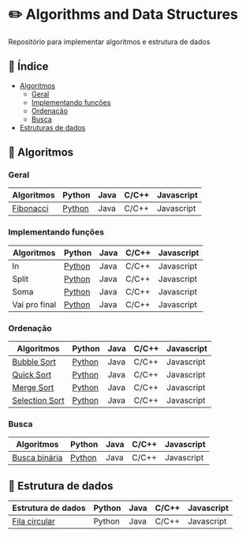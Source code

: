 # ✏️ Algorithms and Data Structures

Repositório para implementar algoritmos e estrutura de dados

## 📌 Índice
- [Algoritmos](#pencil-Algoritmos)
	- [Geral](#geral)
    - [Implementando funções](#implementando-funções)
	- [Ordenação](#ordenação) 
	- [Busca](#busca)
- [Estruturas de dados](#pencil-Estrutura-de-dados)

## 📝 Algoritmos 

### Geral
| Algoritmos | Python | Java | C/C++ | Javascript |
|------|-------|------|------|------|
| [Fibonacci](https://pt.wikipedia.org/wiki/Sequ%C3%AAncia_de_Fibonacci) | [Python](src/python/fibonacci.py) | Java | C/C++ | Javascript |

### Implementando funções
| Algoritmos | Python | Java | C/C++ | Javascript |
|------|-------|------|------|------|
| In | [Python](src/python/in.py) | Java | C/C++ | Javascript |
| Split | [Python](src/python/split.py) | Java | C/C++ | Javascript |
| Soma | [Python](src/python/plus.py) | Java | C/C++ | Javascript |
| Vai pro final | [Python](src/python/vai_pro_final.py) | Java | C/C++ | Javascript |

### Ordenação
| Algoritmos | Python | Java | C/C++ | Javascript |
|------|-------|------|------|------|
| [Bubble Sort](https://pt.wikipedia.org/wiki/Bubble_sort) | [Python](src/python/bubble_sort.py) | Java | C/C++ | Javascript |
| [Quick Sort](https://pt.wikipedia.org/wiki/Quicksort) | [Python](src/python/QuickSort) | Java | C/C++ | Javascript |
| [Merge Sort](https://pt.wikipedia.org/wiki/Merge_sort) | [Python](src/python/MergeSort) | Java | C/C++ | Javascript |
| [Selection Sort](https://pt.wikipedia.org/wiki/Selection_sort) | [Python](src/python/selection_sort.py) | Java | C/C++ | Javascript |


### Busca
| Algoritmos | Python | Java | C/C++ | Javascript |
|------|-------|------|------|------|
| [Busca binária](https://pt.wikipedia.org/wiki/Pesquisa_bin%C3%A1ria) | [Python](binary_search.py) | Java | C/C++ | Javascript |

## 📝 Estrutura de dados
| Estrutura de dados | Python | Java | C/C++ | Javascript |
|------|-------|------|------|------|
| [Fila circular](https://www.devmedia.com.br/fila-circular-dinamica/24572) | Python | Java | C/C++ | Javascript |